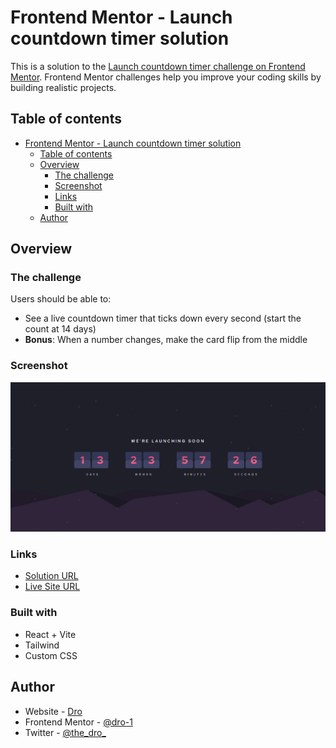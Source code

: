 # Frontend Mentor - Launch countdown timer solution

This is a solution to the [Launch countdown timer challenge on Frontend Mentor](https://www.frontendmentor.io/challenges/launch-countdown-timer-N0XkGfyz-). Frontend Mentor challenges help you improve your coding skills by building realistic projects.

## Table of contents

- [Frontend Mentor - Launch countdown timer solution](#frontend-mentor---launch-countdown-timer-solution)
  - [Table of contents](#table-of-contents)
  - [Overview](#overview)
    - [The challenge](#the-challenge)
    - [Screenshot](#screenshot)
    - [Links](#links)
    - [Built with](#built-with)
  - [Author](#author)

## Overview

### The challenge

Users should be able to:

- See a live countdown timer that ticks down every second (start the count at 14 days)
- **Bonus**: When a number changes, make the card flip from the middle

### Screenshot

![Timer Screenshot](./timer.png)

### Links

- [Solution URL](https://github.com/dro-1/timer)
- [Live Site URL](https://dro-timer.netlify.app)

### Built with

- React + Vite
- Tailwind
- Custom CSS

## Author

- Website - [Dro](https://dro.netlify.app)
- Frontend Mentor - [@dro-1](https://www.frontendmentor.io/profile/dro-1)
- Twitter - [@the_dro_](https://www.twitter.com/the_dro_)

